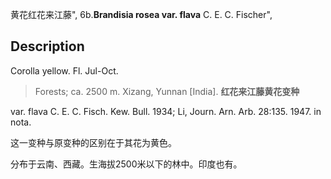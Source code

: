 黄花红花来江藤",
6b.**Brandisia rosea var. flava** C. E. C. Fischer",

## Description
Corolla yellow. Fl. Jul-Oct.

> Forests; ca. 2500 m. Xizang, Yunnan [India].
**红花来江藤黄花变种**

var. flava C. E. C. Fisch. Kew. Bull. 1934; Li, Journ. Arn. Arb. 28:135. 1947. in nota.

这一变种与原变种的区别在于其花为黄色。

分布于云南、西藏。生海拔2500米以下的林中。印度也有。
